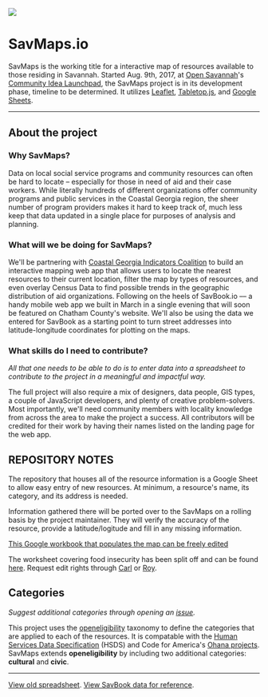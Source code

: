 ![](https://cvlassets.s3.amazonaws.com/savmaps.png)
# SavMaps.io

SavMaps is the working title for a interactive map of resources available to those residing in Savannah. Started Aug. 9th, 2017, at [Open Savannah](http://opensavannah.org)'s [Community Idea Launchpad](https://www.meetup.com/OpenSavannah/events/241867891/), the SavMaps project is in its development phase, timeline to be determined. It utilizes [Leaflet](https://github.com/Leaflet/Leaflet), [Tabletop.js](https://github.com/jsoma/tabletop), and [Google Sheets](https://www.google.com/sheets/about/).

---
## About the project

### Why SavMaps?
Data on local social service programs and community resources can often be hard to locate – especially for those in need of aid and their case workers. While literally hundreds of different organizations offer community programs and public services in the Coastal Georgia region, the sheer number of program providers makes it hard to keep track of, much less keep that data updated in a single place for purposes of analysis and planning.

### What will we be doing for SavMaps?
We'll be partnering with [Coastal Georgia Indicators Coalition](http://www.coastalgaindicators.org/) to build an interactive mapping web app that allows users to locate the nearest resources to their current location, filter the map by types of resources, and even overlay Census Data to find possible trends in the geographic distribution of aid organizations. Following on the heels of SavBook.io –– a handy mobile web app we built in March in a single evening that will soon be featured on Chatham County's website. We'll also be using the data we entered for SavBook as a starting point to turn street addresses into latitude-longitude coordinates for plotting on the maps.

### What skills do I need to contribute?

*All that one needs to be able to do is to enter data into a spreadsheet to contribute to the project in a meaningful and impactful way.*

The full project will also require a mix of designers, data people, GIS types, a couple of JavaScript developers, and plenty of creative problem-solvers. Most importantly, we'll need community members with locality knowledge from across the area to make the project a success. All contributors will be credited for their work by having their names listed on the landing page for the web app.

## REPOSITORY NOTES

The repository that houses all of the resource information is a Google Sheet to allow easy entry of new resources. At minimum, a resource's name, its category, and its address is needed.

Information gathered there will be ported over to the SavMaps on a rolling basis by the project maintainer. They will verify the accuracy of the resource, provide a latitude/logitude and fill in any missing information.

[This Google workbook that populates the map can be freely edited](https://docs.google.com/spreadsheets/d/15TEKVg5rdZM6ih8GpVe9vDlwO-kwMpEUtZPL7u_rcDw/edit#gid=27956486)


The worksheet covering food insecurity has been split off and can be found [here](https://docs.google.com/spreadsheets/d/1QW5MPrxZmYgXamidzZIejWJYprYYo3D5uifSf1kr2-E/edit?ts=598b9990#gid=0). Request edit rights through [Carl](mailto:carl@carlvlewis.net) or [Roy](mailto:roy.e.mosby@gmail.com).

## Categories
*Suggest additional categories through opening an [issue](https://github.com/opensavannah/savmaps/issues).*

This project uses the [openeligibility](https://about.auntbertha.com/openeligibility) taxonomy to define the categories that are applied to each of the resources. It is compatable with the [Human Services Data Specification](https://github.com/openreferral/specification) (HSDS) and Code for America's [Ohana projects](https://github.com/search?q=org%3Acodeforamerica+ohana). SavMaps extends __openeligibility__ by including two additional categories: __cultural__ and __civic__.

---

[View old spreadsheet](https://docs.google.com/spreadsheets/d/1_Ep9pCtsdoIiavyGkzPNJ4Vb7JwsU744l8Yax1_Az9k/edit?usp=sharing). 
[View SavBook data for reference](https://docs.google.com/spreadsheets/d/1_Ep9pCtsdoIiavyGkzPNJ4Vb7JwsU744l8Yax1_Az9k/edit?usp=sharing).

